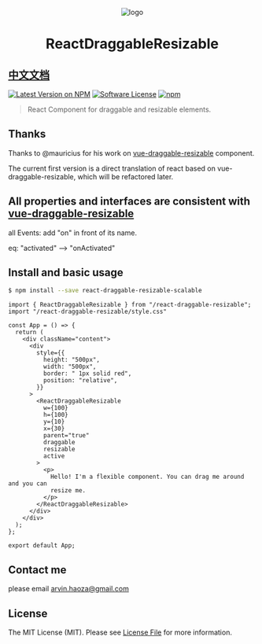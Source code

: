 <p align="center"><img src="https://rawgit.com/mauricius/react-draggable-resizable/v1/docs/resources/logo.png" alt="logo"></p>
<h1 align="center">ReactDraggableResizable</h1>

## [中文文档](https://github.com/haoza/react-draggable-resizable/blob/main/README-zh.md)

[![Latest Version on NPM](https://img.shields.io/npm/v/react-draggable-resizable.svg?style=flat-square)](https://npmjs.com/package/react-draggable-resizable)
[![Software License](https://img.shields.io/badge/license-MIT-brightgreen.svg?style=flat-square)](LICENSE.md)
[![npm](https://img.shields.io/npm/dt/react-draggable-resizable.svg?style=flat-square)](https://www.npmjs.com/package/react-draggable-resizable)

> React Component for draggable and resizable elements.
## Thanks

Thanks to @mauricius for his work on [vue-draggable-resizable](https://github.com/mauricius/vue-draggable-resizable) component.

The current first version is a direct translation of react based on vue-draggable-resizable, which will be refactored later.

## All properties and interfaces are consistent with [vue-draggable-resizable](https://github.com/mauricius/vue-draggable-resizable)

all Events: add "on" in front of its name.

eq: "activated"  --> "onActivated"



## Install and basic usage

```bash
$ npm install --save react-draggable-resizable-scalable
```

```
import { ReactDraggableResizable } from "/react-draggable-resizable";
import "/react-draggable-resizable/style.css"

const App = () => {
  return (
    <div className="content">
      <div
        style={{
          height: "500px",
          width: "500px",
          border: " 1px solid red",
          position: "relative",
        }}
      >
        <ReactDraggableResizable
          w={100}
          h={100}
          y={10}
          x={30}
          parent="true"
          draggable
          resizable
          active
        >
          <p>
            Hello! I'm a flexible component. You can drag me around and you can
            resize me.
          </p>
        </ReactDraggableResizable>
      </div>
    </div>
  );
};

export default App;

```

## Contact me

please email arvin.haoza@gmail.com


## License

The MIT License (MIT). Please see [License File](LICENSE) for more information.
